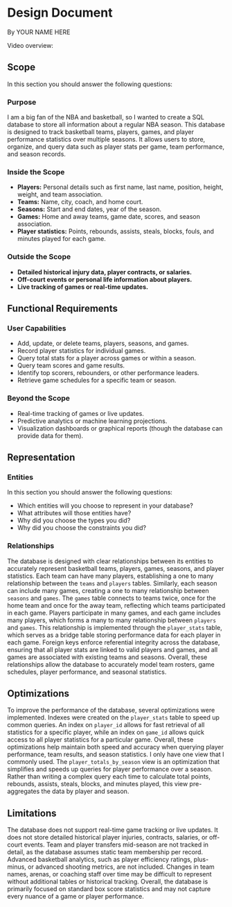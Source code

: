 # Design Document

By YOUR NAME HERE

Video overview: <URL HERE>

## Scope

In this section you should answer the following questions:

### Purpose

I am a big fan of the NBA and basketball, so I wanted to create a SQL database to store all information about a regular NBA season. This database is designed to track basketball teams, players, games, and player performance statistics over multiple seasons. It allows users to store, organize, and query data such as player stats per game, team performance, and season records.

### Inside the Scope

- **Players:** Personal details such as first name, last name, position, height, weight, and team association.
- **Teams:** Name, city, coach, and home court.
- **Seasons:** Start and end dates, year of the season.
- **Games:** Home and away teams, game date, scores, and season association.
- **Player statistics:** Points, rebounds, assists, steals, blocks, fouls, and minutes played for each game.

### Outside the Scope

- **Detailed historical injury data, player contracts, or salaries.**
- **Off-court events or personal life information about players.**
- **Live tracking of games or real-time updates.**

## Functional Requirements

### User Capabilities

- Add, update, or delete teams, players, seasons, and games.
- Record player statistics for individual games.
- Query total stats for a player across games or within a season.
- Query team scores and game results.
- Identify top scorers, rebounders, or other performance leaders.
- Retrieve game schedules for a specific team or season.

### Beyond the Scope

- Real-time tracking of games or live updates.
- Predictive analytics or machine learning projections.
- Visualization dashboards or graphical reports (though the database can provide data for them).

## Representation

### Entities

In this section you should answer the following questions:

- Which entities will you choose to represent in your database?
- What attributes will those entities have?
- Why did you choose the types you did?
- Why did you choose the constraints you did?

### Relationships

The database is designed with clear relationships between its entities to accurately represent basketball teams, players, games, seasons, and player statistics. Each team can have many players, establishing a one to many relationship between the `teams` and `players` tables. Similarly, each season can include many games, creating a one to many relationship between `seasons` and `games`. The `games` table connects to teams twice, once for the home team and once for the away team, reflecting which teams participated in each game. Players participate in many games, and each game includes many players, which forms a many to many relationship between `players` and `games`. This relationship is implemented through the `player_stats` table, which serves as a bridge table storing performance data for each player in each game. Foreign keys enforce referential integrity across the database, ensuring that all player stats are linked to valid players and games, and all games are associated with existing teams and seasons. Overall, these relationships allow the database to accurately model team rosters, game schedules, player performance, and seasonal statistics.

## Optimizations

To improve the performance of the database, several optimizations were implemented. Indexes were created on the `player_stats` table to speed up common queries. An index on `player_id` allows for fast retrieval of all statistics for a specific player, while an index on `game_id` allows quick access to all player statistics for a particular game. Overall, these optimizations help maintain both speed and accuracy when querying player performance, team results, and season statistics. I only have one view that I commonly used. The `player_totals_by_season` view is an optimization that simplifies and speeds up queries for player performance over a season. Rather than writing a complex query each time to calculate total points, rebounds, assists, steals, blocks, and minutes played, this view pre-aggregates the data by player and season.

## Limitations

The database does not support real-time game tracking or live updates. It does not store detailed historical player injuries, contracts, salaries, or off-court events. Team and player transfers mid-season are not tracked in detail, as the database assumes static team membership per record. Advanced basketball analytics, such as player efficiency ratings, plus-minus, or advanced shooting metrics, are not included. Changes in team names, arenas, or coaching staff over time may be difficult to represent without additional tables or historical tracking. Overall, the database is primarily focused on standard box score statistics and may not capture every nuance of a game or player performance.
